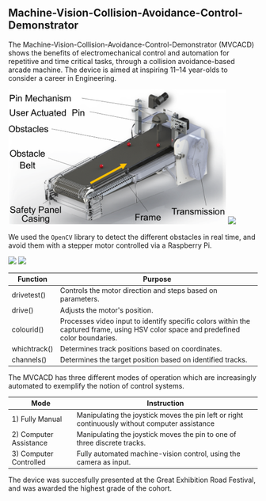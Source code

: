 ## Machine-Vision-Collision-Avoidance-Control-Demonstrator

The Machine-Vision-Collision-Avoidance-Control-Demonstrator (MVCACD) shows the benefits of electromechanical control and automation for repetitive and time critical tasks, through a collision avoidance-based arcade machine. The device is aimed at inspiring 11–14 year-olds to consider a career in Engineering. 

<img src="https://github.com/MattJmt/Machine-Vision-Collision-Avoidance-Control-Demonstrator/blob/main/figures/Device_Labeled.png" width="440"/> <img src="https://github.com/MattJmt/Machine-Vision-Collision-Avoidance-Control-Demonstrator/blob/main/gifs/exhibition.gif" width="230"/>


We used the `OpenCV` library to detect the different obstacles in real time, and avoid them with a stepper motor controlled via a Raspberry Pi. 

<img src="https://github.com/MattJmt/Machine-Vision-Collision-Avoidance-Control-Demonstrator/blob/main/gifs/ObstacleDetection.gif" width="300"/> <img src="https://github.com/MattJmt/Machine-Vision-Collision-Avoidance-Control-Demonstrator/blob/main/gifs/Joystick_Mode1.gif" width="290"/>


| Function | Purpose |
|---------|---------|
|drivetest()| Controls the motor direction and steps based on parameters.|
|drive()| Adjusts the motor's position.|
|colourid()| Processes video input to identify specific colors within the captured frame, using HSV color space and predefined color boundaries.|
|whichtrack()| Determines track positions based on coordinates.|
|channels()| Determines the target position based on identified tracks.|

The MVCACD has three different modes of operation which are increasingly automated to exemplify the notion of control systems.

| Mode | Instruction |
|---------|---------|
|1) Fully Manual | Manipulating the joystick moves the pin left or right continuously without computer assistance|
|2) Computer Assistance | Manipulating the joystick moves the pin to one of three discrete tracks.|
|3) Computer Controlled | Fully automated machine-vision control, using the camera as input.|


The device was succesfully presented at the Great Exhibition Road Festival, and was awarded the highest grade of the cohort.
